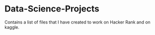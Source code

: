 # Data-Science-Projects
Contains a list of files that I have created to work on Hacker Rank and on kaggle.
